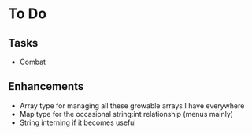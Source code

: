 # To Do

## Tasks
- Combat

## Enhancements
- Array type for managing all these growable arrays I have everywhere
- Map type for the occasional string:int relationship (menus mainly)
- String interning if it becomes useful
